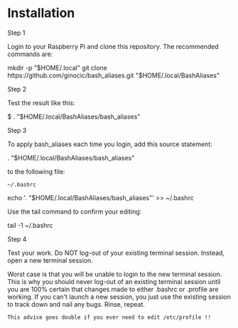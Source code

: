 # Installation
Step 1

Login to your Raspberry Pi and clone this repository. The recommended commands are:

mkdir -p "$HOME/.local"
git clone https://github.com/ginocic/bash_aliases.git "$HOME/.local/BashAliases"

Step 2

Test the result like this:

$ . "$HOME/.local/BashAliases/bash_aliases"

Step 3

To apply bash_aliases each time you login, add this source statement:

. "$HOME/.local/BashAliases/bash_aliases"

to the following file:

    ~/.bashrc
	
echo '. "$HOME/.local/BashAliases/bash_aliases"' >> ~/.bashrc

Use the tail command to confirm your editing:

tail -1 ~/.bashrc

Step 4

Test your work. Do NOT log-out of your existing terminal session. Instead, open a new terminal session.

Worst case is that you will be unable to login to the new terminal session. This is why you should never log-out of an existing terminal session until you are 100% certain that changes made to either .bashrc or .profile are working. If you can't launch a new session, you just use the existing session to track down and nail any bugs. Rinse, repeat.

    This advice goes double if you ever need to edit /etc/profile !!
